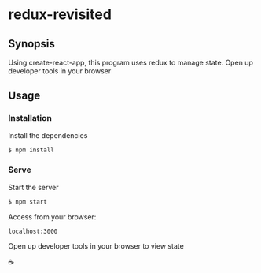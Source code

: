# redux-revisited

## Synopsis

Using create-react-app, this program uses redux to manage state. Open up developer tools in your browser

## Usage

### Installation

Install the dependencies

```sh
$ npm install
```

### Serve

Start the server

```sh
$ npm start
```

Access from your browser:

```
localhost:3000
```

Open up developer tools in your browser to view state

:coffee:
